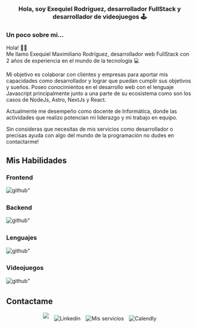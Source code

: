 
### <div align="center"> Hola, soy Exequiel Rodríguez, desarrollador FullStack y desarrollador de videojuegos 🕹️ </div>

### Un poco sobre mi...

Hola! 👋🏻 </br>
Me llamo Exequiel Maximiliano Rodríguez, desarrollador web FullStack con 2 años de experiencia en el mundo de la tecnología 💻

Mi objetivo es colaborar con clientes y empresas para aportar mis capacidades como desarrollador y lograr que puedan cumplir sus objetivos y sueños.
Poseo conocimientos en el desarrollo web con el lenguaje Javascript principalmente junto a una parte de su ecosistema como son los casos de NodeJs, Astro, NextJs y React. 

Actualmente me desempeño como docente de Informática, donde las actividades que realizo potencian mi liderazgo y mi trabajo en equipo.

Sin consideras que necesitas de mis servicios como desarrollador o precisas ayuda con algo del mundo de la programación no dudes en contactarme!



## Mis Habilidades

### Frontend

<div margin-right="20px">
<a  target="_blank" style="margin-right: 10px; text-decoration:none;">
<img src="https://skillicons.dev/icons?i=html,css,react,nextjs,astro,redux,bootstrap,tailwind" alt=github" style="margin-bottom: 5px;" />
</a>
</div>

### Backend

<div margin-right="20px">
<a  target="_blank" style="margin-right: 10px; text-decoration:none;">
<img src="https://skillicons.dev/icons?i=nodejs,express,postgres,sequelize,mongo,aws" alt=github" style="margin-bottom: 5px;" />
</a>
</div>

### Lenguajes

<div margin-right="20px">
<a  target="_blank" style="margin-right: 10px; text-decoration:none;">
<img src="https://skillicons.dev/icons?i=js,ts,cs" alt=github" style="margin-bottom: 5px;" />
</a>
</div>

### Videojuegos

<div margin-right="20px">
<a  target="_blank" style="margin-right: 10px; text-decoration:none;">
<img src="https://skillicons.dev/icons?i=unity" alt=github" style="margin-bottom: 5px;" />
</a>
</div>


## Contactame

<div align="center" margin-right="20px">
<a href="https://github.com/Kitatzu" target="_blank" style="margin-right: 10px; text-decoration:none;">
<img src="https://img.shields.io/badge/github-%2324292e.svg?&style=for-the-badge&logo=github&logoColor=white alt=github" style="margin-bottom: 5px;" />
</a>
<a href="https://www.linkedin.com/in/exequielmr/" target="_blank" style="margin-right: 10px; text-decoration:none;">
<img src="https://img.shields.io/badge/linkedin-%231E77B5.svg?&style=for-the-badge&logo=linkedin&logoColor=white" alt= "Linkedin" style="margin-bottom: 5px;" />
</a>  
<a href="https://exequiel-dev.com" target="_blank" style="margin-right: 10px; text-decoration:none;">
<img src="https://img.shields.io/badge/servicios-red?style=for-the-badge&logo=vercel" alt= "Mis servicios" style="margin-bottom: 5px;" />
</a>  
<a href="https://calendly.com/exequielmrodriguez" target="_blank" style="text-decoration:none;">
<img src="https://img.shields.io/badge/calendly-blue?style=for-the-badge&logo=calendly" alt="Calendly" style="margin-bottom: 5px;" />
</a>  
</div>



